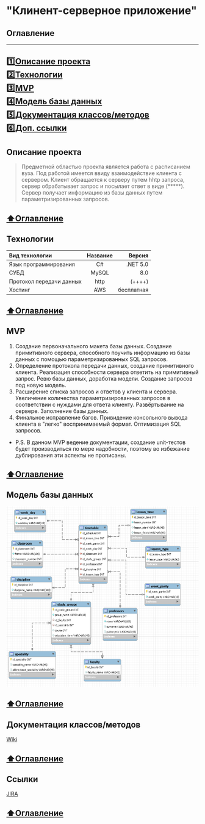 # "Клинент-серверное приложение"

## <a id ="tok">Оглавление</a>
---
[:one:Описание проекта](#tok1)<br />
[:two:Технологии](#tok2)<br />
[:three:MVP](#tok3)  <br />
[:four:Модель базы данных](#tok4)<br />
[:five:Документация классов/методов](#tok5)<br />
[:six:Доп. ссылки](#tok6)<br />
---




<a id ="tok1"> Описание проекта  </a>
---

>Предметной областью проекта является работа с расписанием вуза.
Под работой имеется ввиду взаимодействие клиента с сервером. Клиент обращается к серверу путем hhtp запроса, сервер обрабатывает запрос и посылает ответ в виде (*****).  Сервер получает информацию из базы данных путем параметризированных запросов.

[:arrow_up:Оглавление](#tok)
---
<a id ="tok2"> Технологии  </a>
---
Вид технологии | Название | Версия
:----|:------:|-----:
Язык программирования | C\#| .NET 5.0
СУБД|MySQL|8.0
Протокол передачи данных |http|(++++)
Хостинг |AWS| бесплатная 

[:arrow_up:Оглавление](#tok)
---

<a id ="tok3"> MVP  </a>
---


1. Создание первоначального макета базы данных. Создание примитивного сервера, способного поучить информацию из базы данных с помощью параметризированных SQL запросов.
2. Определение протокола передачи данных, создание примитивного клиента. Реализация способности сервера ответить на примитивный запрос. Ревю базы данных, доработка модели. Создание запросов под новую модель. 
3. Расширение списка запросов и ответов у клиента и сервера. Увеличение количества параметризированных запросов в соответствии с нуждами для ответа клиенту. Развёртывание на сервере. Заполнение базы данных. 
4. Финальное исправление багов. Привидение консольного вывода клиента в "легко" воспринимаемый формат. Оптимизация SQL запросов.
* P.S. В данном MVP ведение документации, создание unit-тестов будет производиться по мере надобности, поэтому во избежание дублирования эти аспекты не прописаны.


[:arrow_up:Оглавление](#tok)
---
<a id ="tok4"> Модель базы данных  </a>
---
[![Модель БД](Doc/BD.jpg)](timetable.sql)

[:arrow_up:Оглавление](#tok)
---

<a id ="tok5"> Документация классов/методов </a>
---


[Wiki](https://github.com/Sekfiser/Client-Server-Project/wiki/Документация-классов-методов)

[:arrow_up:Оглавление](#tok)
---
<a id ="tok6"> Ссылки </a>
---
[JIRA](https://client-server-project.atlassian.net/jira)

[:arrow_up:Оглавление](#tok)
---
